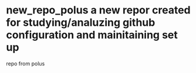 # new_repo_polus a new repor created for studying/analuzing github configuration and mainitaining set up
repo from polus
